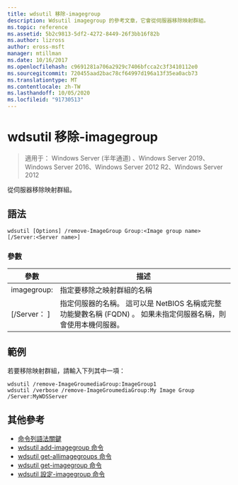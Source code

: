 ```yaml
---
title: wdsutil 移除-imagegroup
description: Wdsutil imagegroup 的參考文章，它會從伺服器移除映射群組。
ms.topic: reference
ms.assetid: 5b2c9813-5df2-4272-8449-26f3bb16f82b
ms.author: lizross
author: eross-msft
manager: mtillman
ms.date: 10/16/2017
ms.openlocfilehash: c9691281a706a2929c7406bfcca2c3f3410112e0
ms.sourcegitcommit: 720455aad2bac78cf64997d196a13f35ea0acb73
ms.translationtype: MT
ms.contentlocale: zh-TW
ms.lasthandoff: 10/05/2020
ms.locfileid: "91730513"
---
```

# <a name="wdsutil-remove-imagegroup"></a>wdsutil 移除-imagegroup

> 適用于： Windows Server (半年通道) 、Windows Server 2019、Windows Server 2016、Windows Server 2012 R2、Windows Server 2012

從伺服器移除映射群組。

## <a name="syntax"></a>語法
```
wdsutil [Options] /remove-ImageGroup Group:<Image group name> [/Server:<Server name>]
```
### <a name="parameters"></a>參數
|參數|描述|
|-------|--------|
|imagegroup:<Image group name>|指定要移除之映射群組的名稱|
|[/Server： <Server name> ]|指定伺服器的名稱。 這可以是 NetBIOS 名稱或完整功能變數名稱 (FQDN) 。 如果未指定伺服器名稱，則會使用本機伺服器。|
## <a name="examples"></a>範例
若要移除映射群組，請輸入下列其中一項：
```
wdsutil /remove-ImageGroumediaGroup:ImageGroup1
wdsutil /verbose /remove-ImageGroumediaGroup:My Image Group /Server:MyWDSServer
```
## <a name="additional-references"></a>其他參考
- [命令列語法關鍵](command-line-syntax-key.md)
- [wdsutil add-imagegroup 命令](wdsutil-add-imagegroup.md)
- [wdsutil get-allimagegroups 命令](wdsutil-get-allimagegroups.md)
- [wdsutil get-imagegroup 命令](wdsutil-get-imagegroup.md)
- [wdsutil 設定-imagegroup 命令](wdsutil-set-imagegroup.md)
